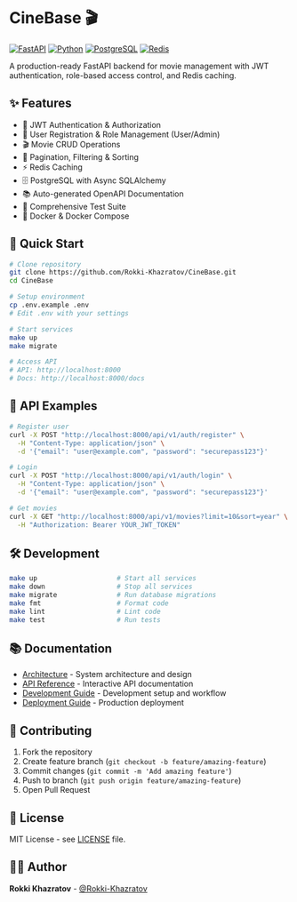 # CineBase 🎬

[![FastAPI](https://img.shields.io/badge/FastAPI-005571?style=for-the-badge&logo=fastapi)](https://fastapi.tiangolo.com/)
[![Python](https://img.shields.io/badge/python-3670A0?style=for-the-badge&logo=python&logoColor=ffdd54)](https://www.python.org/)
[![PostgreSQL](https://img.shields.io/badge/postgresql-%23316192.svg?style=for-the-badge&logo=postgresql&logoColor=white)](https://www.postgresql.org/)
[![Redis](https://img.shields.io/badge/redis-%23DD0031.svg?style=for-the-badge&logo=redis&logoColor=white)](https://redis.io/)

A production-ready FastAPI backend for movie management with JWT authentication, role-based access control, and Redis caching.

## ✨ Features

- 🔐 JWT Authentication & Authorization
- 👥 User Registration & Role Management (User/Admin)
- 🎬 Movie CRUD Operations
- 📄 Pagination, Filtering & Sorting
- ⚡ Redis Caching
- 🗄️ PostgreSQL with Async SQLAlchemy
- 📚 Auto-generated OpenAPI Documentation
- 🧪 Comprehensive Test Suite
- 🐳 Docker & Docker Compose

## 🚀 Quick Start

```bash
# Clone repository
git clone https://github.com/Rokki-Khazratov/CineBase.git
cd CineBase

# Setup environment
cp .env.example .env
# Edit .env with your settings

# Start services
make up
make migrate

# Access API
# API: http://localhost:8000
# Docs: http://localhost:8000/docs
```

## 📖 API Examples

```bash
# Register user
curl -X POST "http://localhost:8000/api/v1/auth/register" \
  -H "Content-Type: application/json" \
  -d '{"email": "user@example.com", "password": "securepass123"}'

# Login
curl -X POST "http://localhost:8000/api/v1/auth/login" \
  -H "Content-Type: application/json" \
  -d '{"email": "user@example.com", "password": "securepass123"}'

# Get movies
curl -X GET "http://localhost:8000/api/v1/movies?limit=10&sort=year" \
  -H "Authorization: Bearer YOUR_JWT_TOKEN"
```

## 🛠️ Development

```bash
make up                    # Start all services
make down                  # Stop all services
make migrate               # Run database migrations
make fmt                   # Format code
make lint                  # Lint code
make test                  # Run tests
```

## 📚 Documentation

- [Architecture](docs/architecture.md) - System architecture and design
- [API Reference](http://localhost:8000/docs) - Interactive API documentation
- [Development Guide](docs/development.md) - Development setup and workflow
- [Deployment Guide](docs/deployment.md) - Production deployment

## 🤝 Contributing

1. Fork the repository
2. Create feature branch (`git checkout -b feature/amazing-feature`)
3. Commit changes (`git commit -m 'Add amazing feature'`)
4. Push to branch (`git push origin feature/amazing-feature`)
5. Open Pull Request

## 📄 License

MIT License - see [LICENSE](LICENSE) file.

## 👨‍💻 Author

**Rokki Khazratov** - [@Rokki-Khazratov](https://github.com/Rokki-Khazratov)

